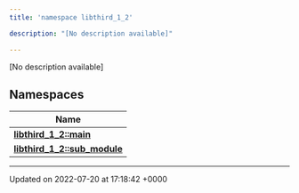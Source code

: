 ```yaml
---
title: 'namespace libthird_1_2'

description: "[No description available]"

---
```







[No description available]

## Namespaces

| Name           |
| -------------- |
| **[libthird_1_2::main](/documentation/code/namespaces/namespacelibthird__1__2_1_1main/)**  |
| **[libthird_1_2::sub_module](/documentation/code/namespaces/namespacelibthird__1__2_1_1sub__module/)**  |






-------------------------------

Updated on 2022-07-20 at 17:18:42 +0000